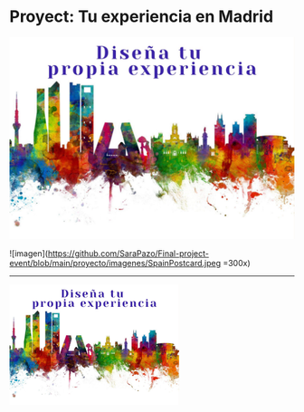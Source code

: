 # Proyect: Tu experiencia en Madrid

![imagen](https://github.com/SaraPazo/Final-project-event/blob/main/proyecto/imagenes/SpainPostcard.jpeg)

![imagen](https://github.com/SaraPazo/Final-project-event/blob/main/proyecto/imagenes/SpainPostcard.jpeg =300x)

***

<img src="https://github.com/SaraPazo/Final-project-event/blob/main/proyecto/imagenes/SpainPostcard.jpeg" width="300">

